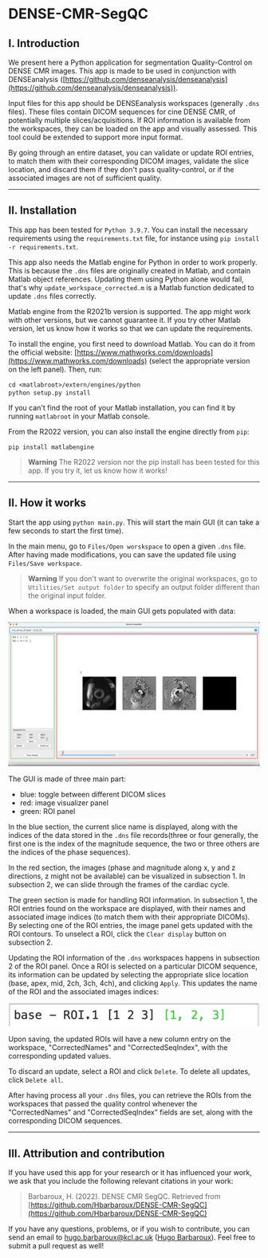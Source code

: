 # DENSE-CMR-SegQC

## I. Introduction
We present here a Python application for segmentation Quality-Control on DENSE CMR images. This app is made to be used in conjunction with DENSEanalysis ([https://github.com/denseanalysis/denseanalysis](https://github.com/denseanalysis/denseanalysis)).

Input files for this app should be DENSEanalysis workspaces (generally ```.dns``` files). These files contain DICOM sequences for cine DENSE CMR, of potentially multiple slices/acquisitions. If ROI information is available from the workspaces, they can be loaded on the app and visually assessed. This tool could be extended to support more input format.

By going through an entire dataset, you can validate or update ROI entries, to match them with their corresponding DICOM images, validate the slice location, and discard them if they don't pass quality-control, or if the associated images are not of sufficient quality.

----------

## II. Installation

This app has been tested for ```Python 3.9.7```. You can install the necessary requirements using the ```requirements.txt``` file, for instance using ```pip install -r requirements.txt```.

This app also needs the Matlab engine for Python in order to work properly. This is because the ```.dns``` files are originally created in Matlab, and contain Matlab object references. Updating them using Python alone would fail, that's why ```update_workspace_corrected.m``` is a Matlab function dedicated to update ```.dns``` files correctly.

Matlab engine from the R2021b version is supported. The app might work with other versions, but we cannot guarantee it. If you try other Matlab version, let us know how it works so that we can update the requirements.

To install the engine, you first need to download Matlab. You can do it from the official website: [https://www.mathworks.com/downloads](https://www.mathworks.com/downloads) (select the appropriate version on the left panel). Then, run:
```
cd <matlabroot>/extern/engines/python
python setup.py install
```

If you can't find the root of your Matlab installation, you can find it by running ```matlabroot``` in your Matlab console.

From the R2022 version, you can also install the engine directly from ```pip```:
```
pip install matlabengine
```

> **Warning**
> The R2022 version nor the pip install has been tested for this app. If you try it, let us know how it works!

----------

## II. How it works

Start the app using ```python main.py```. This will start the main GUI (it can take a few seconds to start the first time).

In the main menu, go to ```Files/Open worskspace``` to open a given ```.dns``` file. After having made modifications, you can save the updated file using ```Files/Save workspace```.

> **Warning**
> If you don't want to overwrite the original workspaces, go to ```Utilities/Set output folder``` to specify an output folder different than the original input folder.

When a workspace is loaded, the main GUI gets populated with data:

![Main GUI](images/image1.png)

The GUI is made of three main part:
- blue: toggle between different DICOM slices
- red: image visualizer panel
- green: ROI panel

In the blue section, the current slice name is displayed, along with the indices of the data stored in the ```.dns``` file records(three or four generally, the first one is the index of the magnitude sequence, the two or three others are the indices of the phase sequences).

In the red section, the images (phase and magnitude along x, y and z directions, z might not be available) can be visualized in subsection 1. In subsection 2, we can slide through the frames of the cardiac cycle.

The green section is made for handling ROI information. In subsection 1, the ROI entries found on the workspace are displayed, with their names and associated image indices (to match them with their appropriate DICOMs). By selecting one of the ROI entries, the image panel gets updated with the ROI contours. To unselect a ROI, click the ```Clear display``` button on subsection 2.

Updating the ROI information of the ```.dns``` workspaces happens in subsection 2 of the ROI panel. Once a ROI is selected on a particular DICOM sequence, its information can be updated by selecting the appropriate slice location (base, apex, mid, 2ch, 3ch, 4ch), and clicking ```Apply```. This updates the name of the ROI and the associated images indices:

![Updated ROI](images/image2.png)

Upon saving, the updated ROIs will have a new column entry on the workspace, "CorrectedNames" and "CorrectedSeqIndex", with the corresponding updated values.

To discard an update, select a ROI and click ```Delete```. To delete all updates, click ```Delete all```.

After having process all your ```.dns``` files, you can retrieve the ROIs from the workspaces that passed the quality control whenever the "CorrectedNames" and "CorrectedSeqIndex" fields are set, along with the corresponding DICOM sequences.

---------

## III. Attribution and contribution

If you have used this app for your research or it has influenced your work, we ask that you include the following relevant citations in your work:
> Barbaroux, H. (2022). DENSE CMR SegQC. Retrieved from [https://github.com/Hbarbaroux/DENSE-CMR-SegQC](https://github.com/Hbarbaroux/DENSE-CMR-SegQC)

If you have any questions, problems, or if you wish to contribute, you can send an email to hugo.barbaroux@kcl.ac.uk ([Hugo Barbaroux](https://github.com/Hbarbaroux)). Feel free to submit a pull request as well!





